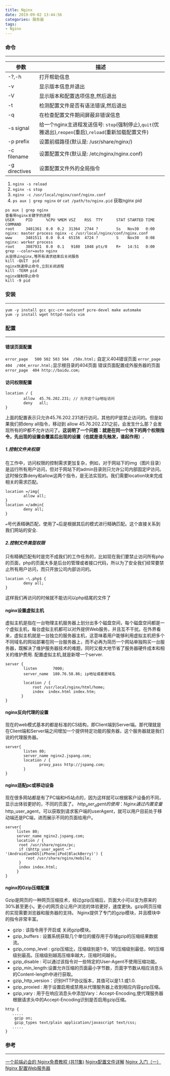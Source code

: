 ```yaml
---
title: Nginx
date: 2019-09-02 13:44:56
categories: 服务器
tags: 
- Nginx
---
```


### 命令
--- 
| 参数 | 描述 |
| --- | --- |
| -?,-h| 打开帮助信息 |
| -v | 显示版本信息并退出 |
| -V | 显示版本和配置选项信息,然后退出 |
| -t | 检测配置文件是否有语法错误,然后退出 |
| -q | 在检查配置文件期间屏蔽非错误信息 |
| -s signal | 给一个nginx主进程发送信号: `stop`(强制停止),`quit`(优雅退出),`reopen`(重启),`reload`(重新加载配置文件) |
| -p prefix | 设置前缀路径(默认是: /usr/share/nginx/) | 
| -c filename | 设置配置文件(默认是: /etc/nginx/nginx.conf) | 
| -g directives | 设置配置文件外的全局指令 |

1. `nginx -s reload`
2. `nginx -s stop`
3. `nginx -c /usr/local/nginx/conf/nginx.conf`
4. `ps aux | grep nginx` or `cat /path/to/nginx.pid` 获取nginx pid

```shell
ps aux | grep nginx
查看带nginx关键字的进程
USER     PID      %CPU %MEM VSZ    RSS  TTY      STAT STARTED TIME COMMAND
root     3481361  0.0  0.2  31364  2744 ?        Ss   Nov30   0:00 nginx: master process nginx -c /usr/local/nginx/conf/nginx.conf
www      3481511  0.0  0.4  65156  4724 ?        S    Nov30   0:08 nginx: worker process
root     3887931  0.0  0.1   9180  1048 pts/0    R+   14:51   0:00 grep --color=auto nginx
从容停止nginx,等所有请求结束后关闭服务
kill -QUIT  pid
nginx快速停止命令,立刻关闭进程
kill -TERM pid
nginx强制停止命令
kill -9 pid
```

### 安装
---
```shell
yum -y install gcc gcc-c++ autoconf pcre-devel make automake
yum -y install wget httpd-tools vim
```
### 配置
---
#### 错误页面配置
`error_page   500 502 503 504  /50x.html;`
自定义404错误页面
`error_page 404  /404_error.html;`显示根目录的404页面
错误页面配置成外服务器的页面
`error_page  404 http://baidu.com;`
#### 访问权限配置
```shell
location / {
        allow  45.76.202.231; // 允许这个ip地址访问
        deny   all;
}
```
上面的配置表示只允许45.76.202.231进行访问，其他的IP是禁止访问的。但是如果我们把deny all指令，移动到 allow 45.76.202.231之前，会发生什么那？会发现所有的IP都不允许访问了。**这说明了一个问题：就是在同一个块下的两个权限指令，先出现的设置会覆盖后出现的设置（也就是谁先触发，谁起作用）.**
##### 1.控制文件夹权限
在工作中，访问权限的控制需求更加复杂，例如，对于网站下的img（图片目录）是运行所有用户访问，但对于网站下的admin目录则只允许公司内部固定IP访问。这时候仅靠deny和allow这两个指令，是无法实现的。我们需要location块来完成相关的需求匹配。
```shell
location =/img{
        allow all;
}
location =/admin{
        deny all;
}
```
`=`号代表精确匹配，使用了`=`后是根据其后的模式进行精确匹配。这个直接关系到我们网站的安全.
##### 2.控制文件类型权限
只有精确匹配有时是完不成我们的工作任务的，比如现在我们要禁止访问所有php的页面，php的页面大多是后台的管理或者接口代码，所以为了安全我们经常要禁止所有用户访问，而只开放公司内部访问的。
```shell
location ~\.php$ {
        deny all;
}
```
这样我们再访问的时候就不能访问以php结尾的文件了
#### nginx设置虚拟主机
虚拟主机是指在一台物理主机服务器上划分出多个磁盘空间，每个磁盘空间都是一个虚拟主机，每台虚拟主机都可以对外提供Web服务，并且互不干扰。在外界看来，虚拟主机就是一台独立的服务器主机，这意味着用户能够利用虚拟主机把多个不同域名的网站部署在同一台服务器上，而不必再为简历一个网站单独购买一台服务器，既解决了维护服务器技术的难题，同时又极大地节省了服务器硬件成本和相关的维护费用.
配置虚拟主机,就是新增一个server.
```shell
server {
        listen       7000;
        server_name  180.76.58.86; ip地址或者是域名

        location / {
		    root /usr/local/nginx/html/home;
		    index  index.html index.htm;
	   }
}
```
#### nginx反向代理的设置
现在的web模式基本的都是标准的CS结构，即Client端到Server端。那代理就是在Client端和Server端之间增加一个提供特定功能的服务器，这个服务器就是我们说的代理服务器。
```shell
server{
        listen 80;
        server_name nginx2.jspang.com;
        location / {
               proxy_pass http://jspang.com;
        }
}
```
#### nginx适配pc或移动设备
现在很多网站都是有了PC端和H5站点的，因为这样就可以根据客户设备的不同，显示出体验更好的，不同的页面了。
$http_user_agent的使用：
Nginx通过内置变量$http_user_agent，可以获取到请求客户端的userAgent，就可以用户目前处于移动端还是PC端，进而展示不同的页面给用户。
```shell
server{
     listen 80;
     server_name nginx2.jspang.com;
     location / {
      root /usr/share/nginx/pc;
      if ($http_user_agent ~* '(Android|webOS|iPhone|iPod|BlackBerry)') {
         root /usr/share/nginx/mobile;
      }
      index index.html;
     }
}
```
#### nginx的Gzip压缩配置
Gzip是网页的一种网页压缩技术，经过gzip压缩后，页面大小可以变为原来的30%甚至更小。更小的网页会让用户浏览的体验更好，速度更快。gzip网页压缩的实现需要浏览器和服务器的支持。
Nginx提供了专门的gzip模块，并且模块中的指令非常丰富。
- gzip : 该指令用于开启或 关闭gzip模块。
- gzip_buffers : 设置系统获取几个单位的缓存用于存储gzip的压缩结果数据流。
- gzip_comp_level : gzip压缩比，压缩级别是1-9，1的压缩级别最低，9的压缩级别最高。压缩级别越高压缩率越大，压缩时间越长。
- gzip_disable : 可以通过该指令对一些特定的User-Agent不使用压缩功能。
- gzip_min_length:设置允许压缩的页面最小字节数，页面字节数从相应消息头的Content-length中进行获取。
- gzip_http_version：识别HTTP协议版本，其值可以是1.1.或1.0.
- gzip_proxied : 用于设置启用或禁用从代理服务器上收到相应内容gzip压缩。
- gzip_vary : 用于在响应消息头中添加Vary：Accept-Encoding,使代理服务器根据请求头中的Accept-Encoding识别是否启用gzip压缩。

```shell
http {
   .....
    gzip on;
    gzip_types text/plain application/javascript text/css;
   .....
}
```
### 参考
---
[一个前端必会的 Nginx免费教程 (共11集)](https://jspang.com/detailed?id=39)
[Nginx配置文件详解](https://www.cnblogs.com/54chensongxia/p/12938929.html)
[Nginx 入门（一）Nginx 配置Web服务器](https://www.jianshu.com/p/734ef8e5a712)